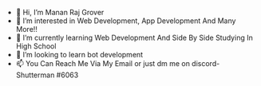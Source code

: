 - 👋 Hi, I’m Manan Raj Grover
- 👀 I’m interested in Web Development, App Development And Many More!!
- 🌱 I’m currently learning Web Development And Side By Side Studying In High School
- 💞️ I’m looking to learn bot development
- 📫 You Can Reach Me Via My Email
or just dm me on discord- Shutterman #6063

<!---
MananG98/MananG98 is a ✨ special ✨ repository because its `README.md` (this file) appears on your GitHub profile.
You can click the Preview link to take a look at your changes.
--->
